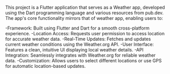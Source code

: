 This project is a Flutter application that serves as a Weather app, developed using the Dart programming language and various resources from pub.dev. The app's core functionality mirrors that of weather app, enabling users to:


-Framework: Built using Flutter and Dart for a smooth cross-platform experience.
-Location Access: Requests user permission to access location for accurate weather data.
-Real-Time Updates: Fetches and updates current weather conditions using the Weather.org API.
-User Interface: Features a clean, intuitive UI displaying local weather details.
-API Integration: Seamlessly integrates with Weather.org for reliable weather data.
-Customization: Allows users to select different locations or use GPS for automatic location-based updates.

